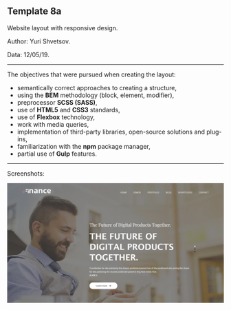 ## Template 8a
Website layout with responsive design.

Author: Yuri Shvetsov.

Data: 12/05/19.

------------
The objectives that were pursued when creating the layout:
- semantically correct approaches to creating a structure,
- using the **BEM** methodology (block, element, modifier),
- preprocessor **SCSS (SASS)**,
- use of **HTML5** and **CSS3** standards,
- use of **Flexbox** technology,
- work with media queries,
- implementation of third-party libraries, open-source solutions and plug-ins,
- familiarization with the **npm** package manager,
- partial use of **Gulp** features.

------------
Screenshots:

![Image alt](https://github.com/YuriShvetsov/template-8a/blob/master/screens/screen.jpg)

